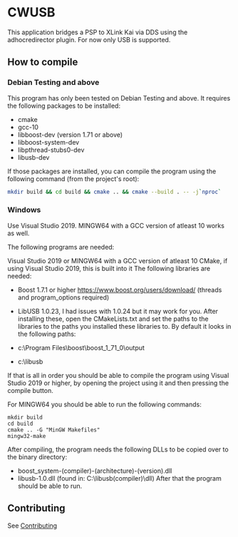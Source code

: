 # CWUSB
This application bridges a PSP to XLink Kai via DDS using the adhocredirector plugin. 
For now only USB is supported.

## How to compile

### Debian Testing and above

This program has only been tested on Debian Testing and above. It requires the following packages to be installed:

-   cmake
-   gcc-10
-   libboost-dev (version 1.71 or above)
-   libboost-system-dev
-   libpthread-stubs0-dev
-   libusb-dev

If those packages are installed, you can compile the program using the following command (from the project's root):

```bash
mkdir build && cd build && cmake .. && cmake --build . -- -j`nproc`
```

### Windows
Use Visual Studio 2019. MINGW64 with a GCC version of atleast 10 works as well.

The following programs are needed:

Visual Studio 2019 or MINGW64 with a GCC version of atleast 10
CMake, if using Visual Studio 2019, this is built into it
The following libraries are needed:

- Boost 1.7.1 or higher https://www.boost.org/users/download/ (threads and program_options required)
- LibUSB 1.0.23, I had issues with 1.0.24 but it may work for you. 
After installing these, open the CMakeLists.txt and set the paths to the libraries to the paths you installed these libraries to.
By default it looks in the following paths:

- c:\Program Files\boost\boost_1_71_0\output
- c:\libusb

If that is all in order you should be able to compile the program using Visual Studio 2019 or higher, by opening the project using it and then pressing the compile button.

For MINGW64 you should be able to run the following commands:

```
mkdir build 
cd build 
cmake .. -G "MinGW Makefiles"
mingw32-make
```

After compiling, the program needs the following DLLs to be copied over to the binary directory:

- boost_system-(compiler)-(architecture)-(version).dll
- libusb-1.0.dll (found in: C:\libusb\(compiler)\dll)
After that the program should be able to run.

## Contributing
See [Contributing](CONTRIBUTING.md)
